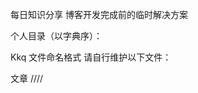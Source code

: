 每日知识分享
博客开发完成前的临时解决方案

个人目录（以字典序）：

Kkq
文件命名格式
请自行维护以下文件：

文章 <alias>/<year>/<month>/<date>/<title>.md
例：Antares/2024/01/22/测试内容.md
插图 <alias>/<year>/<month>/<date>/images/<name>
例：Antares/2024/01/22/images/图例.jpg
目录 <alias>/index.md
例：Antares/index.md
目录书写说明
使用 Markdown 如下编写：

# 目录
## 2022
- [01/20 文章1](2022/01/20/文章1.md)
- [01/20 文章2](2022/01/20/文章2.md)
- [01/22 文章3](2022/01/22/文章3.md)

## 2024
- [01/20 文章4](2024/01/20/文章4.md)
- [01/20 文章5](2024/01/20/文章5.md)
- [01/22 文章6](2024/01/22/文章6.md)
提交内容
第一次提交请完整走完所有流程，之后请跳过 Step 0 直接从 Step 1 做。

如果你很确定自己在做什么，不一定非要严格按照流程走。

Step 0 clone项目
安装 Git，自己找教程安装。

Clone项目，可选用 HTTPS 或 SSH （推荐）

git clone https://github.com/x5plan/git-blog.git x5plan-git-blog  # 使用 https
git clone git@github.com:x5plan/git-blog.git x5plan-git-blog      # 使用 ssh

# 注意：字符 # 后半部分是注释，仅仅用于说明，没有必要去粘贴到终端中。
如果选用SSH，请自行生成 SSH key pair。

Step 1 拉取最新的 main 并创建自己的分支
进入 git repo 文件夹，切换到main分支并拉取最新的远程分支

cd x5plan-git-blog
git checkout main
git pull
创建并进入用户自己的分支

git checkout -b user/<alias>/<branch name>
例： git checkout -b user/antares/first-commit

注意，全小写，包括你的用户名，全部小写。

Step 2 写作，提交，推送
以创建 Antares/2024/01/22/测试内容.md 为例

首先创建对应的文件，并书写完成内容。可自由选择编辑器，推荐 VS Code 或 Typora。

编辑完成后，Stage 你的文件并commit。

git add Antares/2024/01/22/测试内容.md
git commit -m "update 测试内容.md" 
# -m 后为提交注释，随意填写但必须得有，几个简单的词描述一下做了啥即可
将本地分支推送至远程：

git push
Step 3 创建 PR
打开 x5plan/git-blog ，选择 Pull requests，点击按钮 New pull request.

base 选择 main，compare 选择你刚刚创建的分支名字，例如 user/antares/first-commit

写一个具体的 title，description 按需写可以留空。

点击 Create pull request

等有人review 你的 change 后合并。

Step 4 解决问题（如果有需要）
当其他人阅读你的PR后，会提交comment。

请编辑你的文件解决问题，并重复 Step 2。